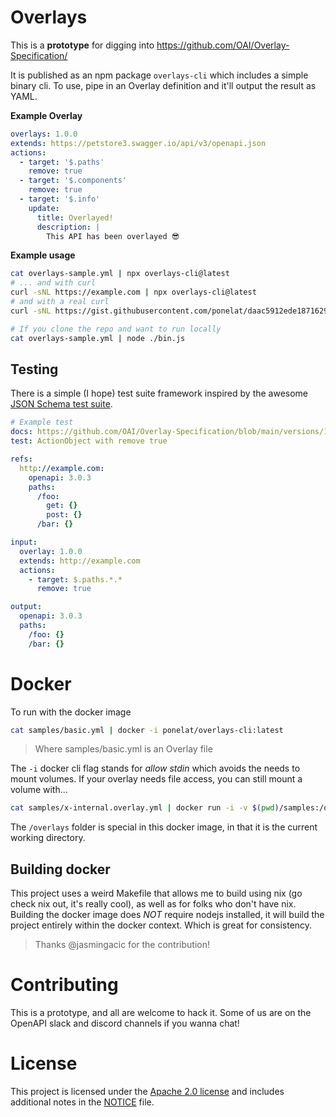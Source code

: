 # Overlays

This is a **prototype** for digging into https://github.com/OAI/Overlay-Specification/

It is published as an npm package `overlays-cli` which includes a simple binary cli.
To use, pipe in an Overlay definition and it'll output the result as YAML.

**Example Overlay**

```yaml
overlays: 1.0.0
extends: https://petstore3.swagger.io/api/v3/openapi.json
actions:
  - target: '$.paths'
    remove: true
  - target: '$.components'
    remove: true
  - target: '$.info'
    update:
      title: Overlayed!
      description: |
        This API has been overlayed 😎 
```

**Example usage**

```sh
cat overlays-sample.yml | npx overlays-cli@latest
# ... and with curl
curl -sNL https://example.com | npx overlays-cli@latest
# and with a real curl
curl -sNL https://gist.githubusercontent.com/ponelat/daac5912ede1871629b6028bbe715d3a/raw/2871f9f27fb93d1c01567d198fb60cd1271e7dcf/overlay.yml | npx overlays-cli@latest

# If you clone the repo and want to run locally
cat overlays-sample.yml | node ./bin.js
```

## Testing

There is a simple (I hope) test suite framework inspired by the awesome [JSON Schema test suite](https://github.com/json-schema-org/JSON-Schema-Test-Suite).

```yml
# Example test
docs: https://github.com/OAI/Overlay-Specification/blob/main/versions/1.0.0.md#actionObject
test: ActionObject with remove true

refs:
  http://example.com:
    openapi: 3.0.3
    paths:
      /foo:
        get: {}
        post: {}
      /bar: {}

input:
  overlay: 1.0.0
  extends: http://example.com
  actions:
    - target: $.paths.*.*
      remove: true

output:
  openapi: 3.0.3
  paths:
    /foo: {}
    /bar: {}
```
  
# Docker

To run with the docker image

```sh
cat samples/basic.yml | docker -i ponelat/overlays-cli:latest
```

> Where samples/basic.yml is an Overlay file

The `-i` docker cli flag stands for _allow stdin_ which avoids the needs to mount volumes.
If your overlay needs file access, you can still mount a volume with...

```sh
cat samples/x-internal.overlay.yml | docker run -i -v $(pwd)/samples:/overlays ponelat/overlays-cli:latest
```

The `/overlays` folder is special in this docker image, in that it is the current working directory.

## Building docker


This project uses a weird Makefile that allows me to build using nix (go check nix out, it's really cool), as well as for folks who don't have nix.
Building the docker image does _NOT_ require nodejs installed, it will build the project entirely within the docker context. Which is great for consistency.

> Thanks @jasmingacic for the contribution!

# Contributing

This is a prototype, and all are welcome to hack it. Some of us are on the OpenAPI slack and discord channels if you wanna chat!


# License

This project is licensed under the [Apache 2.0 license](./LICENSE) and includes additional notes in the [NOTICE](./NOTICE) file.
